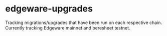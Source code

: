 # edgeware-upgrades

Tracking migrations/upgrades that have been run on each respective chain. Currently tracking Edgeware mainnet and beresheet testnet.
